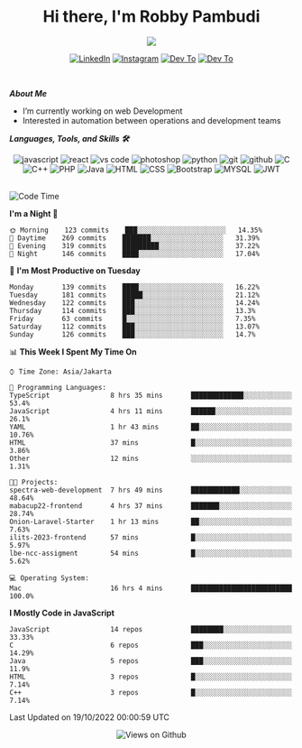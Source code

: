 <div align="center">
   <h1>Hi there, I'm Robby Pambudi </h1>

<img src="https://pronoun.cyou/x/y?subject=He&object=Him&height=20"> 
</div>

<p align='center'>
   <a href="https://www.linkedin.com/in/robbypambudi" target="_blank"><img src="https://img.shields.io/badge/LinkedIn-0077B5?style=for-the-badge&logo=linkedin&logoColor=white" alt="LinkedIn"></a>
   <a href="https://www.instagram.com/robbypambudi" target="_blank"><img src="https://img.shields.io/badge/Instagram-E4405F?style=for-the-badge&logo=instagram&logoColor=white" alt="Instagram"></a>
   <a href="https://dev.to/robbypambudi" target="_blank"><img src="https://img.shields.io/badge/dev.to-0A0A0A?style=for-the-badge&logo=dev.to&logoColor=white" alt="Dev To"></a>
   <a href="https://www.facebook.com/robbyulungpambudi" target="_blank"><img src="https://img.shields.io/badge/Facebook-1877F2?style=for-the-badge&logo=facebook&logoColor=white" alt="Dev To"></a>

</p> <p>
<br>
   
***About Me***
   
- I’m currently working on web Development
- Interested in automation between operations and development teams
 
   
***Languages, Tools, and Skills 🛠***

   <div align="center">
   <img src="https://img.shields.io/badge/JavaScript-F7DF1E?style=for-the-badge&logo=javascript&logoColor=black" alt="javascript" />
      <img src="https://img.shields.io/badge/React-61DAFB?style=for-the-badge&logo=react&logoColor=black" alt="react" />
      <img src="https://img.shields.io/badge/vs%20code-007ACC?style=for-the-badge&logo=visual%20studio%20code&logoColor=white" alt="vs code" />
      <img src="https://img.shields.io/badge/adobe%20photoshop-31A8FF?style=for-the-badge&logo=adobe%20photoshop&logoColor=white" alt="photoshop" />
      <img src="https://img.shields.io/badge/python-3776AB?style=for-the-badge&logo=python&logoColor=white" alt="python" />
      <img src="https://img.shields.io/badge/Git-F05032?style=for-the-badge&logo=git&logoColor=white" alt="git" />
      <img src="https://img.shields.io/badge/GitHub-100000?style=for-the-badge&logo=github&logoColor=white" alt="github" />
      <img src="https://img.shields.io/badge/c-%2300599C.svg?style=for-the-badge&logo=c&logoColor=white" alt="C" />
      <img src="https://img.shields.io/badge/c++-%2300599C.svg?style=for-the-badge&logo=c%2B%2B&logoColor=white" alt="C++" />   
      <img src="https://img.shields.io/badge/PHP-777BB4?style=for-the-badge&logo=php&logoColor=white" alt="PHP" />
      <img src="https://img.shields.io/badge/Java-ED8B00?style=for-the-badge&logo=java&logoColor=white" alt="Java"/>
      <img src="https://img.shields.io/badge/HTML5-E34F26?style=for-the-badge&logo=html5&logoColor=white" alt="HTML" />
      <img src="https://img.shields.io/badge/CSS-239120?&style=for-the-badge&logo=css3&logoColor=white" alt ="CSS" />
      <img src="https://img.shields.io/badge/Bootstrap-563D7C?style=for-the-badge&logo=bootstrap&logoColor=white" alt="Bootstrap" />
      <img src="https://img.shields.io/badge/MySQL-00000F?style=for-the-badge&logo=mysql&logoColor=white" alt="MYSQL" />
      <img src="https://img.shields.io/badge/json%20web%20tokens-323330?style=for-the-badge&logo=json-web-tokens&logoColor=pink" alt="JWT" />
      
   </div><br>
   
<!--START_SECTION:waka-->
![Code Time](http://img.shields.io/badge/Code%20Time-123%20hrs%2049%20mins-blue)

**I'm a Night 🦉** 

```text
🌞 Morning    123 commits    ███░░░░░░░░░░░░░░░░░░░░░░   14.35% 
🌆 Daytime    269 commits    ███████░░░░░░░░░░░░░░░░░░   31.39% 
🌃 Evening    319 commits    █████████░░░░░░░░░░░░░░░░   37.22% 
🌙 Night      146 commits    ████░░░░░░░░░░░░░░░░░░░░░   17.04%

```
📅 **I'm Most Productive on Tuesday** 

```text
Monday       139 commits    ████░░░░░░░░░░░░░░░░░░░░░   16.22% 
Tuesday      181 commits    █████░░░░░░░░░░░░░░░░░░░░   21.12% 
Wednesday    122 commits    ███░░░░░░░░░░░░░░░░░░░░░░   14.24% 
Thursday     114 commits    ███░░░░░░░░░░░░░░░░░░░░░░   13.3% 
Friday       63 commits     █░░░░░░░░░░░░░░░░░░░░░░░░   7.35% 
Saturday     112 commits    ███░░░░░░░░░░░░░░░░░░░░░░   13.07% 
Sunday       126 commits    ███░░░░░░░░░░░░░░░░░░░░░░   14.7%

```


📊 **This Week I Spent My Time On** 

```text
⌚︎ Time Zone: Asia/Jakarta

💬 Programming Languages: 
TypeScript               8 hrs 35 mins       █████████████░░░░░░░░░░░░   53.4% 
JavaScript               4 hrs 11 mins       ██████░░░░░░░░░░░░░░░░░░░   26.1% 
YAML                     1 hr 43 mins        ██░░░░░░░░░░░░░░░░░░░░░░░   10.76% 
HTML                     37 mins             █░░░░░░░░░░░░░░░░░░░░░░░░   3.86% 
Other                    12 mins             ░░░░░░░░░░░░░░░░░░░░░░░░░   1.31%

🐱‍💻 Projects: 
spectra-web-development  7 hrs 49 mins       ████████████░░░░░░░░░░░░░   48.64% 
mabacup22-frontend       4 hrs 37 mins       ███████░░░░░░░░░░░░░░░░░░   28.74% 
Onion-Laravel-Starter    1 hr 13 mins        ██░░░░░░░░░░░░░░░░░░░░░░░   7.63% 
ilits-2023-frontend      57 mins             █░░░░░░░░░░░░░░░░░░░░░░░░   5.97% 
lbe-ncc-assigment        54 mins             █░░░░░░░░░░░░░░░░░░░░░░░░   5.62%

💻 Operating System: 
Mac                      16 hrs 4 mins       █████████████████████████   100.0%

```

**I Mostly Code in JavaScript** 

```text
JavaScript               14 repos            ████████░░░░░░░░░░░░░░░░░   33.33% 
C                        6 repos             ███░░░░░░░░░░░░░░░░░░░░░░   14.29% 
Java                     5 repos             ███░░░░░░░░░░░░░░░░░░░░░░   11.9% 
HTML                     3 repos             █░░░░░░░░░░░░░░░░░░░░░░░░   7.14% 
C++                      3 repos             █░░░░░░░░░░░░░░░░░░░░░░░░   7.14%

```



 Last Updated on 19/10/2022 00:00:59 UTC
<!--END_SECTION:waka-->

<div align="center">
<img src="https://komarev.com/ghpvc/?username=robbypambudi&color=green" alt="Views on Github" />
</div>

